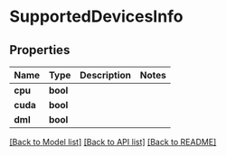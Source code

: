 # SupportedDevicesInfo

## Properties

Name | Type | Description | Notes
------------ | ------------- | ------------- | -------------
**cpu** | **bool** |  | 
**cuda** | **bool** |  | 
**dml** | **bool** |  | 

[[Back to Model list]](../generated/README.md#documentation-for-models) [[Back to API list]](../generated/README.md#documentation-for-api-endpoints) [[Back to README]](../generated/README.md)


